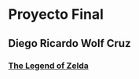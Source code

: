 # Proyecto Final
## Diego Ricardo Wolf Cruz
### [The Legend of Zelda](https://uwuolf.github.io/Proyecto_Final/)